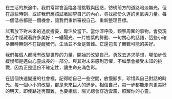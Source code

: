 在生活的旅途中，我們常常會面臨各種挑戰與困惑，彷彿前方的道路暗淡無光。但在這些時刻，或許我們應該試著回望自己的內心，尋找那份久違的勇氣與力量。每一個低谷都是一個機會，讓我們重新審視自己、重新整理目標。

試著放下對未來的過度擔憂，專注於當下。當你深呼吸，觀察周圍的事物，會發現生活中隱藏著許多美好：一縷陽光、一片樹葉的舞動、一句關心的話語，這些小確幸無時無刻不在提醒我們，生活並不全是苦難。它還包含了無數可能的美好。

我們每個人都擁有改變世界的力量，開始於改變自己。勇敢去追求夢想，哪怕步伐緩慢都是邁向心靈成長的一部分。與其對未來感到恐懼，不如學會接受未知的挑戰，因為正是這份不確定性，讓生命充滿色彩。

在這個快速變遷的社會裡，記得給自己一些空間，放慢腳步，珍惜與自己對話的時光。每一個小小的改變，都是未來巨大的進步。相信自己，每一步都能走向更美好的明天。即使路途再艱難，也要相信，陽光總會穿透雲霧，照耀你的心靈。